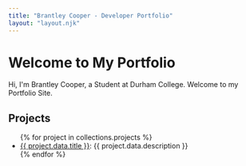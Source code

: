 ```yaml
---
title: "Brantley Cooper - Developer Portfolio"
layout: "layout.njk"
---
```


<div class="box">
  <h1>Welcome to My Portfolio</h1>
  <p>Hi, I'm Brantley Cooper, a Student at Durham College. Welcome to my Portfolio Site.</p>
</div>

<div class="box">
  <h2>Projects</h2>
  <ul>
    {% for project in collections.projects %}
      <li><a href="{{ project.url }}">{{ project.data.title }}</a>: {{ project.data.description }}</li>
    {% endfor %}
  </ul>
</div>
